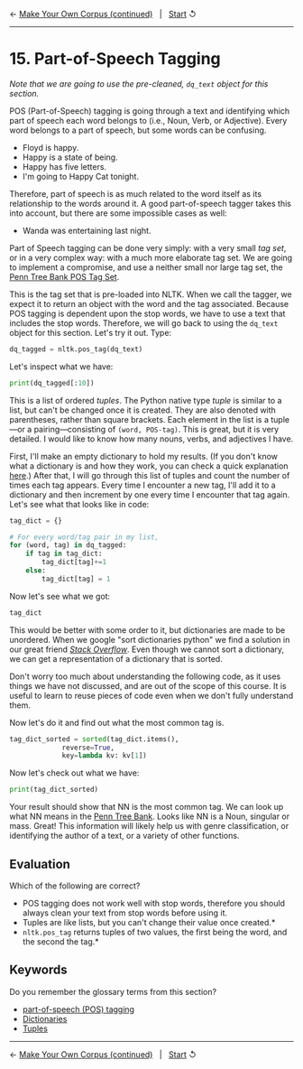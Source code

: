 ← [Make Your Own Corpus (continued)](14-make-your-own-corpus-(continued).md)&nbsp;&nbsp;&nbsp;|&nbsp;&nbsp;&nbsp;[Start](../README.md) ↺

---

# 15. Part-of-Speech Tagging

_Note that we are going to use the pre-cleaned, `dq_text` object for this section._

POS (Part-of-Speech) tagging is going through a text and identifying which part of speech each word belongs to (i.e., Noun, Verb, or Adjective). Every word belongs to a part of speech, but some words can be confusing.

- Floyd is happy.
- Happy is a state of being.
- Happy has five letters.
- I'm going to Happy Cat tonight.

Therefore, part of speech is as much related to the word itself as its relationship to the words around it. A good part-of-speech tagger takes this into account, but there are some impossible cases as well:

- Wanda was entertaining last night.

Part of Speech tagging can be done very simply: with a very small _tag set_, or in a very complex way: with a much more elaborate tag set. We are going to implement a compromise, and use a neither small nor large tag set, the [Penn Tree Bank POS Tag Set](https://www.ling.upenn.edu/courses/Fall_2003/ling001/penn_treebank_pos.html).

This is the tag set that is pre-loaded into NLTK. When we call the tagger, we expect it to return an object with the word and the tag associated. Because POS tagging is dependent upon the stop words, we have to use a text that includes the stop words. Therefore, we will go back to using the `dq_text` object for this section. Let's try it out. Type:

```python
dq_tagged = nltk.pos_tag(dq_text)
```

Let's inspect what we have:

```python
print(dq_tagged[:10])
```

This is a list of ordered _tuples_. The Python native type _tuple_ is similar to a list, but can't be changed once it is created. They are also denoted with parentheses, rather than square brackets. Each element in the list is a tuple—or a pairing—consisting of `(word, POS-tag)`. This is great, but it is very detailed. I would like to know how many nouns, verbs, and adjectives I have.

First, I'll make an empty dictionary to hold my results. (If you don't know what a dictionary is and how they work, you can check a quick explanation [here](https://realpython.com/python-dicts/).) After that, I will go through this list of tuples and count the number of times each tag appears. Every time I encounter a new tag, I'll add it to a dictionary and then increment by one every time I encounter that tag again. Let's see what that looks like in code:

```python
tag_dict = {}

# For every word/tag pair in my list,
for (word, tag) in dq_tagged:
    if tag in tag_dict:
        tag_dict[tag]+=1
    else:
        tag_dict[tag] = 1
```

Now let's see what we got:

```python
tag_dict
```

This would be better with some order to it, but dictionaries are made to be unordered. When we google "sort dictionaries python" we find a solution in our great friend [_Stack Overflow_](https://stackoverflow.com/a/613218). Even though we cannot sort a dictionary, we can get a representation of a dictionary that is sorted.

Don't worry too much about understanding the following code, as it uses things we have not discussed, and are out of the scope of this course. It is useful to learn to reuse pieces of code even when we don't fully understand them.

Now let's do it and find out what the most common tag is.

```python
tag_dict_sorted = sorted(tag_dict.items(),
			 reverse=True,
			 key=lambda kv: kv[1])
```

Now let's check out what we have:

```python
print(tag_dict_sorted)
```

Your result should show that NN is the most common tag. We can look up what NN means in the [Penn Tree Bank](https://www.ling.upenn.edu/courses/Fall_2003/ling001/penn_treebank_pos.html). Looks like NN is a Noun, singular or mass. Great! This information will likely help us with genre classification, or identifying the author of a text, or a variety of other functions.

## Evaluation

Which of the following are correct?

- POS tagging does not work well with stop words, therefore you should always clean your text from stop words before using it.
- Tuples are like lists, but you can't change their value once created.*
- `nltk.pos_tag` returns tuples of two values, the first being the word, and the second the tag.*

## Keywords

Do you remember the glossary terms from this section?

- [part-of-speech (POS) tagging](https://github.com/DHRI-Curriculum/glossary/blob/v2.0/terms/part-of-speech.md)
- [Dictionaries](https://github.com/DHRI-Curriculum/glossary/blob/v2.0/terms/dictionaries.md)
- [Tuples](https://github.com/DHRI-Curriculum/glossary/blob/v2.0/terms/tuples.md)

---

← [Make Your Own Corpus (continued)](14-make-your-own-corpus-(continued).md)&nbsp;&nbsp;&nbsp;|&nbsp;&nbsp;&nbsp;[Start](../README.md) ↺